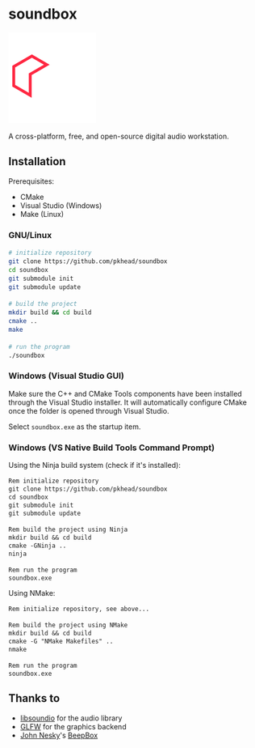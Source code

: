 # soundbox
![logo](logo.svg)

A cross-platform, free, and open-source digital audio workstation.

## Installation
Prerequisites:
- CMake
- Visual Studio (Windows)
- Make (Linux)

### GNU/Linux
```bash
# initialize repository
git clone https://github.com/pkhead/soundbox
cd soundbox
git submodule init
git submodule update

# build the project
mkdir build && cd build
cmake ..
make

# run the program
./soundbox
```

### Windows (Visual Studio GUI)
Make sure the C++ and CMake Tools components have been installed through the Visual Studio installer.
It will automatically configure CMake once the folder is opened through Visual Studio.

Select `soundbox.exe` as the startup item.

### Windows (VS Native Build Tools Command Prompt)
Using the Ninja build system (check if it's installed):
```batch
Rem initialize repository
git clone https://github.com/pkhead/soundbox
cd soundbox
git submodule init
git submodule update

Rem build the project using Ninja
mkdir build && cd build
cmake -GNinja ..
ninja

Rem run the program
soundbox.exe
```
Using NMake:
```batch
Rem initialize repository, see above...

Rem build the project using NMake
mkdir build && cd build
cmake -G "NMake Makefiles" ..
nmake

Rem run the program
soundbox.exe
```


## Thanks to
- [libsoundio](https://libsound.io) for the audio library
- [GLFW](https://www.glfw.org/) for the graphics backend
- [John Nesky](http://www.johnnesky.com/)'s [BeepBox](https://www.beepbox.co)